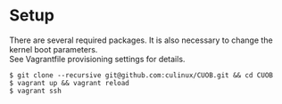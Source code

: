 # Setup

There are several required packages. It is also necessary to change the kernel boot parameters.  
See Vagrantfile provisioning settings for details.

```shell
$ git clone --recursive git@github.com:culinux/CUOB.git && cd CUOB
$ vagrant up && vagrant reload
$ vagrant ssh
```

